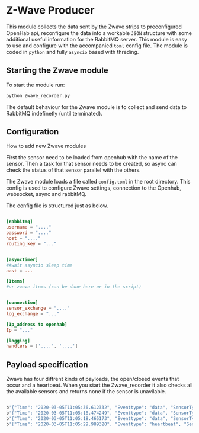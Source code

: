 # Z-Wave Producer
<!--
Text here
-->
This module collects the data sent by the Zwave strips to preconfigured OpenHab api, reconfigure the data into a workable `JSON` structure with some additional useful information for the RabbitMQ server. This module is easy to use and configure with the accompanied `toml` config file. The module is coded in `python` and fully `asyncio` based with threding. 

## Starting the Zwave module
To start the module run:
```bash
python Zwave_recorder.py
```
The default behaviour for the Zwave module is to collect and send data to RabbitMQ indefinetly (until terminated).

## Configuration

How to add new Zwave modules

First the sensor need to be loaded from openhub with the name of the sensor.
Then a task for that sensor needs to be created, so async can check the status of that sensor parallel with the others.

The Zwave module loads a file called `config.toml` in the root directory.
This config is used to configure Zwave settings, connection to the Openhab, websocket, async and rabbitMQ.

The config file is structured just as below.

```toml

[rabbitmq]
username = "...."
password = "...."
host = "...."
routing_key = "..."


[asynctimer]
#Await asyncio sleep time
aast = ...

[Items]
#ur zwave items (can be done here or in the script)


[connection]
sensor_exchange = "...."
log_exchange = "..."

[Ip_address to openhab]
Ip = "..."

[logging]
handlers = ['....', '....']

```
## Payload specification
Zwave has four diffrent kinds of payloads, the open/closed events that occur and a heartbeat. When you start the Zwave_recorder it also checks all the available sensors and returns none if the sensor is unavilable.

```javascript

b'{"Time": "2020-03-05T11:05:36.612332", "Eventtype": "data", "SensorType": "Zwave", "Payload": "OPEN3"}'
b'{"Time": "2020-03-05T11:05:18.474249", "Eventtype": "data", "SensorType": "Zwave", "Payload": "none22"}'
b'{"Time": "2020-03-05T11:05:18.465173", "Eventtype": "data", "SensorType": "Zwave", "Payload": "CLOSED16"}'
b'{"Time": "2020-03-05T11:05:29.989320", "Eventtype": "heartbeat", "SensorType": "Zwave", "Payload": "ok"}'

```
